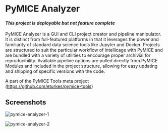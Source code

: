 <!---
    This file is part of pymice-analyzer.
    Copyright (C) 2018-2019  Emir Turkes

    This program is free software: you can redistribute it and/or modify
    it under the terms of the GNU General Public License as published by
    the Free Software Foundation, either version 3 of the License, or
    (at your option) any later version.

    This program is distributed in the hope that it will be useful,
    but WITHOUT ANY WARRANTY; without even the implied warranty of
    MERCHANTABILITY or FITNESS FOR A PARTICULAR PURPOSE.  See the
    GNU General Public License for more details.

    You should have received a copy of the GNU General Public License
    along with this program.  If not, see <http://www.gnu.org/licenses/>.

    Emir Turkes can be contacted at emir.turkes@eturkes.com
-->

# PyMICE Analyzer
#### *This project is deployable but not feature complete*

PyMICE Analyzer is a GUI and CLI project creator and pipeline manipulator. It is
distinct from full-featured platforms in that it leverages the power and familiarity of
standard data science tools like Jupyter and Docker. Projects are structured to suit the
particular workflow of Intellicage with PyMICE and are bundled with a variety of
utilities to encourage proper archivial for reproducibility. Available pipeline options
are pulled directly from PyMICE Modules and included in the project structure, allowing
for easy updating and shipping of specific versions with the code.

A part of the PyMICE Tools meta project (https://github.com/eturkes/pymice-tools)

## Screenshots

![pymice-analyzer-1](https://user-images.githubusercontent.com/25193231/47751184-7d7ebc00-dc67-11e8-87a8-10644b765930.png)

![pymice-analyzer-2](https://user-images.githubusercontent.com/25193231/47751225-94251300-dc67-11e8-87b9-f22d4c07f776.png)
